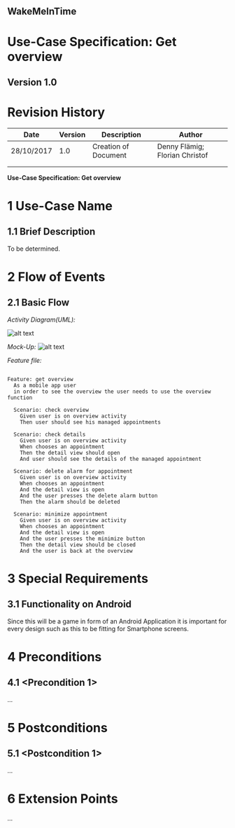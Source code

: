 **WakeMeInTime**
----------------

**Use-Case Specification: Get overview**
============================================

**Version 1.0**
---------------

Revision History
================

| **Date**   | **Version** | **Description**      | **Author**                     |
|------------|-------------|----------------------|--------------------------------|
| 28/10/2017 | 1.0         | Creation of Document | Denny Flämig; Florian Christof |
|            |             |                      |                                |
|            |             |                      |                                |

**Use-Case Specification: Get overview**

1 Use-Case Name
===============

1.1 Brief Description
---------------------

To be determined.

2 Flow of Events
================

2.1 Basic Flow
--------------

*Activity Diagram(UML):*

![alt text](https://github.com/flowriance/DFFC/blob/master/doc/Specifications/GetOverviewUCD.png "UCD: Get overview")

*Mock-Up:*
![alt text][logo]

[logo]: https://github.com/flowriance/DFFC/blob/master/doc/Mockup_GetOverview.png "Mockup: Get overview"


*Feature file:*

```gherkin

Feature: get overview
  As a mobile app user
  in order to see the overview the user needs to use the overview function

  Scenario: check overview
    Given user is on overview activity
    Then user should see his managed appointments

  Scenario: check details
    Given user is on overview activity
    When chooses an appointment
    Then the detail view should open
    And user should see the details of the managed appointment

  Scenario: delete alarm for appointment
    Given user is on overview activity
    When chooses an appointment
    And the detail view is open
    And the user presses the delete alarm button
    Then the alarm should be deleted

  Scenario: minimize appointment
    Given user is on overview activity
    When chooses an appointment
    And the detail view is open
    And the user presses the minimize button
    Then the detail view should be closed
    And the user is back at the overview

```

3 Special Requirements
======================

3.1 Functionality on Android
----------------------------

Since this will be a game in form of an Android Application it is important for
every design such as this to be fitting for Smartphone screens.

4 Preconditions
===============

4.1 \<Precondition 1\>
----------------------

…

5 Postconditions
================

5.1 \<Postcondition 1\>
------------------------

…

6 Extension Points
===================

...
